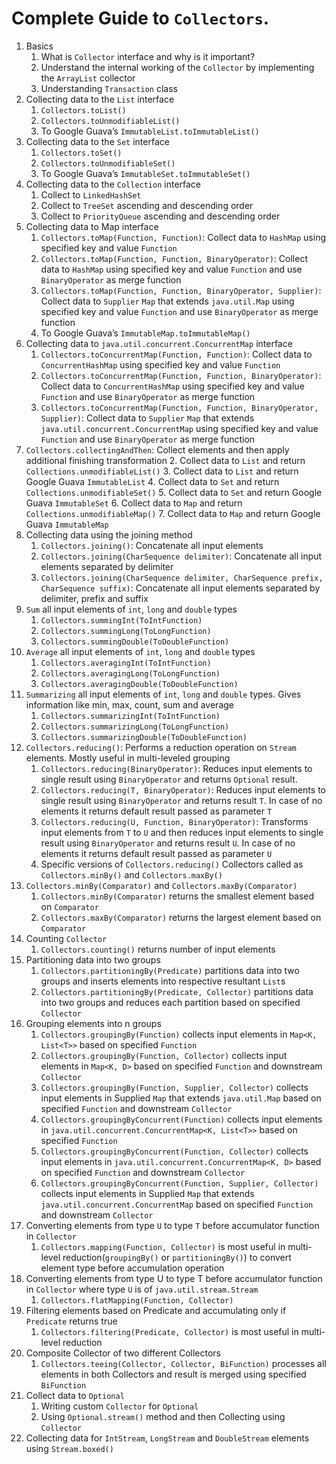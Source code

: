 # Complete Guide to `Collectors`.

1. Basics
   1. What is `Collector` interface and why is it important?
   2. Understand the internal working of the `Collector` by implementing the `ArrayList` collector
   3. Understanding `Transaction` class
2. Collecting data to the `List` interface
   1. `Collectors.toList()`
   2. `Collectors.toUnmodifiableList()`
   3. To Google Guava’s `ImmutableList.toImmutableList()`
3. Collecting data to the `Set` interface
   1. `Collectors.toSet()`
   2. `Collectors.toUnmodifiableSet()`
   3. To Google Guava’s `ImmutableSet.toImmutableSet()`
4. Collecting data to the `Collection` interface
   1. Collect to `LinkedHashSet`
   2. Collect to `TreeSet` ascending and descending order
   3. Collect to `PriorityQueue` ascending and descending order
5. Collecting data to Map interface
   1. `Collectors.toMap(Function, Function)`: Collect data to `HashMap` using specified key and value `Function`
   2. `Collectors.toMap(Function, Function, BinaryOperator)`: Collect data to `HashMap` using specified key and value `Function` and use `BinaryOperator` as merge function
   3. `Collectors.toMap(Function, Function, BinaryOperator, Supplier)`: Collect data to `Supplier` `Map` that extends `java.util.Map` using specified key and value `Function` and use `BinaryOperator` as merge function
   4. To Google Guava’s `ImmutableMap.toImmutableMap()`
6. Collecting data to `java.util.concurrent.ConcurrentMap` interface
    1. `Collectors.toConcurrentMap(Function, Function)`: Collect data to `ConcurrentHashMap` using specified key and value `Function`
    2. `Collectors.toConcurrentMap(Function, Function, BinaryOperator)`: Collect data to `ConcurrentHashMap` using specified key and value `Function` and use `BinaryOperator` as merge function
    3. `Collectors.toConcurrentMap(Function, Function, BinaryOperator, Supplier)`: Collect data to `Supplier` `Map` that extends `java.util.concurrent.ConcurrentMap` using specified key and value `Function` and use `BinaryOperator` as merge function
7. `Collectors.collectingAndThen`: Collect elements and then apply additional finishing transformation
   2. Collect data to `List` and return `Collections.unmodifiableList()`
   3. Collect data to `List` and return Google Guava `ImmutableList`
   4. Collect data to `Set` and return `Collections.unmodifiableSet()`
   5. Collect data to `Set` and return Google Guava `ImmutableSet`
   6. Collect data to `Map` and return `Collections.unmodifiableMap()`
   7. Collect data to `Map` and return Google Guava `ImmutableMap`
8. Collecting data using the joining method
   1. `Collectors.joining()`: Concatenate all input elements
   2. `Collectors.joining(CharSequence delimiter)`: Concatenate all input elements separated by delimiter
   3. `Collectors.joining(CharSequence delimiter, CharSequence prefix, CharSequence suffix)`: Concatenate all input elements separated by delimiter, prefix and suffix
9. `Sum` all input elements of `int`, `long` and `double` types
   1. `Collectors.summingInt(ToIntFunction)`
   2. `Collectors.summingLong(ToLongFunction)`
   3. `Collectors.summingDouble(ToDoubleFunction)`
10. `Average` all input elements of `int`, `long` and `double` types
    1. `Collectors.averagingInt(ToIntFunction)`
    2. `Collectors.averagingLong(ToLongFunction)`
    3. `Collectors.averagingDouble(ToDoubleFunction)`
11. `Summarizing` all input elements of `int`, `long` and `double` types. Gives information like min, max, count, sum and average
    1. `Collectors.summarizingInt(ToIntFunction)`
    2. `Collectors.summarizingLong(ToLongFunction)`
    3. `Collectors.summarizingDouble(ToDoubleFunction)`
12. `Collectors.reducing()`: Performs a reduction operation on `Stream` elements. Mostly useful in multi-leveled grouping
    1. `Collectors.reducing(BinaryOperator)`: Reduces input elements to single result using `BinaryOperator` and returns `Optional` result.
    2. `Collectors.reducing(T, BinaryOperator)`: Reduces input elements to single result using `BinaryOperator` and returns result `T`. In case of no elements it returns default result passed as parameter `T`
    3. `Collectors.reducing(U, Function, BinaryOperator)`: Transforms input elements from `T` to `U` and then reduces input elements to single result using `BinaryOperator` and returns result `U`. In case of no elements it returns default result passed as parameter `U`
    4. Specific versions of `Collectors.reducing()` Collectors called as `Collectors.minBy()` and `Collectors.maxBy()`
13. `Collectors.minBy(Comparator)` and `Collectors.maxBy(Comparator)`
    1. `Collectors.minBy(Comparator)` returns the smallest element based on `Comparator`
    2. `Collectors.maxBy(Comparator)` returns the largest element based on `Comparator`
14. Counting `Collector`
    1. `Collectors.counting()` returns number of input elements 
15. Partitioning data into two groups
    1. `Collectors.partitioningBy(Predicate)` partitions data into two groups and inserts elements into respective resultant `List`s
    2. `Collectors.partitioningBy(Predicate, Collector)` partitions data into two groups and reduces each partition based on specified `Collector`
16. Grouping elements into n groups
    1. `Collectors.groupingBy(Function)` collects input elements in `Map<K, List<T>>` based on specified `Function`
    2. `Collectors.groupingBy(Function, Collector)` collects input elements in `Map<K, D>` based on specified `Function` and downstream `Collector`
    3. `Collectors.groupingBy(Function, Supplier, Collector)` collects input elements in Supplied `Map` that extends `java.util.Map` based on specified `Function` and downstream `Collector`
    4. `Collectors.groupingByConcurrent(Function)` collects input elements in `java.util.concurrent.ConcurrentMap<K, List<T>>` based on specified `Function`
    5. `Collectors.groupingByConcurrent(Function, Collector)` collects input elements in `java.util.concurrent.ConcurrentMap<K, D>` based on specified `Function` and downstream `Collector`
    6. `Collectors.groupingByConcurrent(Function, Supplier, Collector)` collects input elements in Supplied `Map` that extends `java.util.concurrent.ConcurrentMap` based on specified `Function` and downstream `Collector`
17. Converting elements from type `U` to type `T` before accumulator function in `Collector`
    1. `Collectors.mapping(Function, Collector)` is most useful in multi-level reduction(`groupingBy()` or `partitioningBy()`) to convert element type before accumulation operation
18. Converting elements from type U to type T before accumulator function in `Collector` where type `U` is of `java.util.stream.Stream`
    1. `Collectors.flatMapping(Function, Collector)`
19. Filtering elements based on Predicate and accumulating only if `Predicate` returns true
    1. `Collectors.filtering(Predicate, Collector)` is most useful in multi-level reduction
20. Composite Collector of two different Collectors
    1. `Collectors.teeing(Collector, Collector, BiFunction)` processes all elements in both Collectors and result is merged using specified `BiFunction`
21. Collect data to `Optional`
    1. Writing custom `Collector` for `Optional`
    2. Using `Optional.stream()` method and then Collecting using `Collector`
22. Collecting data for `IntStream`, `LongStream` and `DoubleStream` elements using `Stream.boxed()`




